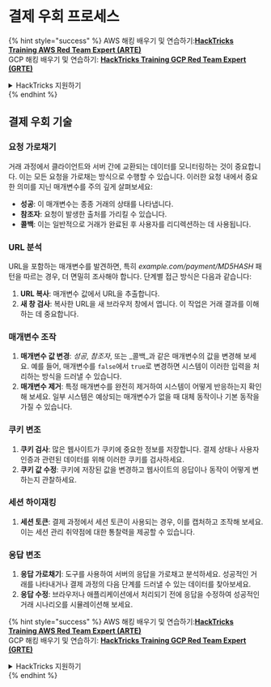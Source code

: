 # 결제 우회 프로세스

{% hint style="success" %}
AWS 해킹 배우기 및 연습하기:<img src="/.gitbook/assets/arte.png" alt="" data-size="line">[**HackTricks Training AWS Red Team Expert (ARTE)**](https://training.hacktricks.xyz/courses/arte)<img src="/.gitbook/assets/arte.png" alt="" data-size="line">\
GCP 해킹 배우기 및 연습하기: <img src="/.gitbook/assets/grte.png" alt="" data-size="line">[**HackTricks Training GCP Red Team Expert (GRTE)**<img src="/.gitbook/assets/grte.png" alt="" data-size="line">](https://training.hacktricks.xyz/courses/grte)

<details>

<summary>HackTricks 지원하기</summary>

* [**구독 계획**](https://github.com/sponsors/carlospolop) 확인하기!
* **💬 [**Discord 그룹**](https://discord.gg/hRep4RUj7f) 또는 [**텔레그램 그룹**](https://t.me/peass)에 참여하거나 **Twitter** 🐦 [**@hacktricks\_live**](https://twitter.com/hacktricks\_live)**를 팔로우하세요.**
* **[**HackTricks**](https://github.com/carlospolop/hacktricks) 및 [**HackTricks Cloud**](https://github.com/carlospolop/hacktricks-cloud) 깃허브 리포에 PR을 제출하여 해킹 팁을 공유하세요.**

</details>
{% endhint %}

## 결제 우회 기술

### 요청 가로채기
거래 과정에서 클라이언트와 서버 간에 교환되는 데이터를 모니터링하는 것이 중요합니다. 이는 모든 요청을 가로채는 방식으로 수행할 수 있습니다. 이러한 요청 내에서 중요한 의미를 지닌 매개변수를 주의 깊게 살펴보세요:

- **성공**: 이 매개변수는 종종 거래의 상태를 나타냅니다.
- **참조자**: 요청이 발생한 출처를 가리킬 수 있습니다.
- **콜백**: 이는 일반적으로 거래가 완료된 후 사용자를 리디렉션하는 데 사용됩니다.

### URL 분석
URL을 포함하는 매개변수를 발견하면, 특히 _example.com/payment/MD5HASH_ 패턴을 따르는 경우, 더 면밀히 조사해야 합니다. 단계별 접근 방식은 다음과 같습니다:

1. **URL 복사**: 매개변수 값에서 URL을 추출합니다.
2. **새 창 검사**: 복사한 URL을 새 브라우저 창에서 엽니다. 이 작업은 거래 결과를 이해하는 데 중요합니다.

### 매개변수 조작
1. **매개변수 값 변경**: _성공_, _참조자_, 또는 _콜백_과 같은 매개변수의 값을 변경해 보세요. 예를 들어, 매개변수를 `false`에서 `true`로 변경하면 시스템이 이러한 입력을 처리하는 방식을 드러낼 수 있습니다.
2. **매개변수 제거**: 특정 매개변수를 완전히 제거하여 시스템이 어떻게 반응하는지 확인해 보세요. 일부 시스템은 예상되는 매개변수가 없을 때 대체 동작이나 기본 동작을 가질 수 있습니다.

### 쿠키 변조
1. **쿠키 검사**: 많은 웹사이트가 쿠키에 중요한 정보를 저장합니다. 결제 상태나 사용자 인증과 관련된 데이터를 위해 이러한 쿠키를 검사하세요.
2. **쿠키 값 수정**: 쿠키에 저장된 값을 변경하고 웹사이트의 응답이나 동작이 어떻게 변하는지 관찰하세요.

### 세션 하이재킹
1. **세션 토큰**: 결제 과정에서 세션 토큰이 사용되는 경우, 이를 캡처하고 조작해 보세요. 이는 세션 관리 취약점에 대한 통찰력을 제공할 수 있습니다.

### 응답 변조
1. **응답 가로채기**: 도구를 사용하여 서버의 응답을 가로채고 분석하세요. 성공적인 거래를 나타내거나 결제 과정의 다음 단계를 드러낼 수 있는 데이터를 찾아보세요.
2. **응답 수정**: 브라우저나 애플리케이션에서 처리되기 전에 응답을 수정하여 성공적인 거래 시나리오를 시뮬레이션해 보세요.

{% hint style="success" %}
AWS 해킹 배우기 및 연습하기:<img src="/.gitbook/assets/arte.png" alt="" data-size="line">[**HackTricks Training AWS Red Team Expert (ARTE)**](https://training.hacktricks.xyz/courses/arte)<img src="/.gitbook/assets/arte.png" alt="" data-size="line">\
GCP 해킹 배우기 및 연습하기: <img src="/.gitbook/assets/grte.png" alt="" data-size="line">[**HackTricks Training GCP Red Team Expert (GRTE)**<img src="/.gitbook/assets/grte.png" alt="" data-size="line">](https://training.hacktricks.xyz/courses/grte)

<details>

<summary>HackTricks 지원하기</summary>

* [**구독 계획**](https://github.com/sponsors/carlospolop) 확인하기!
* **💬 [**Discord 그룹**](https://discord.gg/hRep4RUj7f) 또는 [**텔레그램 그룹**](https://t.me/peass)에 참여하거나 **Twitter** 🐦 [**@hacktricks\_live**](https://twitter.com/hacktricks\_live)**를 팔로우하세요.**
* **[**HackTricks**](https://github.com/carlospolop/hacktricks) 및 [**HackTricks Cloud**](https://github.com/carlospolop/hacktricks-cloud) 깃허브 리포에 PR을 제출하여 해킹 팁을 공유하세요.**

</details>
{% endhint %}
